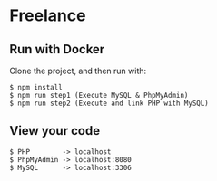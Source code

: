 Freelance
===========

## Run with Docker

Clone the project, and then run with:

    $ npm install
    $ npm run step1 (Execute MySQL & PhpMyAdmin)
    $ npm run step2 (Execute and link PHP with MySQL)


## View your code

	$ PHP        -> localhost
	$ PhpMyAdmin -> localhost:8080
	$ MySQL      -> localhost:3306